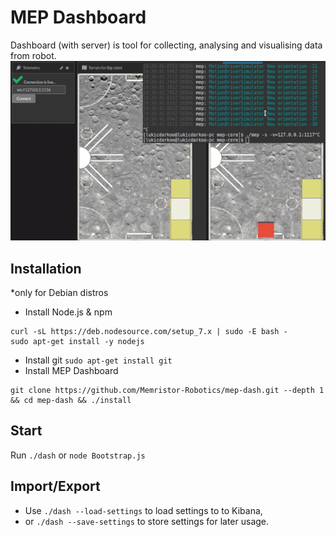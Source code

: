 # MEP Dashboard
Dashboard (with server) is tool for collecting, analysing and visualising data from robot.
![Dashboard](./docs/assets/dashboard-animation.gif)


## Installation
*only for Debian distros

- Install Node.js & npm
```
curl -sL https://deb.nodesource.com/setup_7.x | sudo -E bash -
sudo apt-get install -y nodejs
```
- Install git `sudo apt-get install git`
- Install MEP Dashboard
```
git clone https://github.com/Memristor-Robotics/mep-dash.git --depth 1 && cd mep-dash && ./install
```

## Start
Run `./dash` or `node Bootstrap.js`

## Import/Export
- Use `./dash --load-settings` to load settings to to Kibana,
- or `./dash --save-settings` to store settings for later usage.
